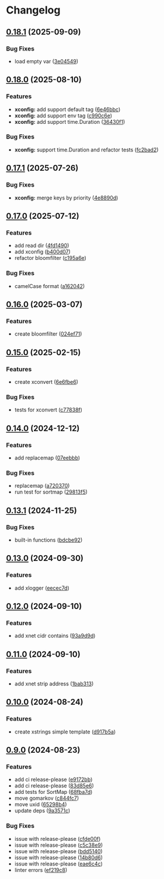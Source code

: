 # Changelog

## [0.18.1](https://github.com/vitalvas/gokit/compare/v0.18.0...v0.18.1) (2025-09-09)


### Bug Fixes

* load empty var ([3e04549](https://github.com/vitalvas/gokit/commit/3e04549aa7964be130d30a6bb0d00cf25aa4d20e))

## [0.18.0](https://github.com/vitalvas/gokit/compare/v0.17.1...v0.18.0) (2025-08-10)


### Features

* **xconfig:** add support default tag ([6e46bbc](https://github.com/vitalvas/gokit/commit/6e46bbcd34cb656b248c80e88ed7c143fc7f1c86))
* **xconfig:** add support env tag ([c990c6e](https://github.com/vitalvas/gokit/commit/c990c6eb06e3fafc0a58927fc80b84469003871b))
* **xconfig:** add support time.Duration ([36430f1](https://github.com/vitalvas/gokit/commit/36430f1bf80828480776ec3b5e0e0e49858d8e58))


### Bug Fixes

* **xconfig:** support time.Duration and refactor tests ([fc2bad2](https://github.com/vitalvas/gokit/commit/fc2bad2c799d45f94fc7c8ba2e99623bc91f4a63))

## [0.17.1](https://github.com/vitalvas/gokit/compare/v0.17.0...v0.17.1) (2025-07-26)


### Bug Fixes

* **xconfig:** merge keys by priority ([4e8890d](https://github.com/vitalvas/gokit/commit/4e8890d446fdaefa3120d2cf206c80b86cfa075f))

## [0.17.0](https://github.com/vitalvas/gokit/compare/v0.16.0...v0.17.0) (2025-07-12)


### Features

* add read dir ([4fd1490](https://github.com/vitalvas/gokit/commit/4fd1490e24ba7b73db44c6f94922c4b872b44aa2))
* add xconfig ([b400d07](https://github.com/vitalvas/gokit/commit/b400d079ea1bc982ffabbb6c7dab983154aca204))
* refactor bloomfilter ([c195a6e](https://github.com/vitalvas/gokit/commit/c195a6e0edafe4a7910750c989e022daccfc56c0))


### Bug Fixes

* camelCase format ([a162042](https://github.com/vitalvas/gokit/commit/a16204255d5217cca7132786b2507176afce863b))

## [0.16.0](https://github.com/vitalvas/gokit/compare/v0.15.0...v0.16.0) (2025-03-07)


### Features

* create bloomfilter ([024ef71](https://github.com/vitalvas/gokit/commit/024ef71d72023c8a284a5325d4565a0cfbb23e68))

## [0.15.0](https://github.com/vitalvas/gokit/compare/v0.14.0...v0.15.0) (2025-02-15)


### Features

* create xconvert ([6e6fbe6](https://github.com/vitalvas/gokit/commit/6e6fbe6913cde3b808015885e01f696ecffbec44))


### Bug Fixes

* tests for xconvert ([c77838f](https://github.com/vitalvas/gokit/commit/c77838f66b52c455c8b0e41179e41dc3ed1077fd))

## [0.14.0](https://github.com/vitalvas/gokit/compare/v0.13.1...v0.14.0) (2024-12-12)


### Features

* add replacemap ([07eebbb](https://github.com/vitalvas/gokit/commit/07eebbbd3146bee6b165abc59d6d53b81cae1277))


### Bug Fixes

* replacemap ([a720370](https://github.com/vitalvas/gokit/commit/a7203708340b4d09ce4883cf852a9fca84df8267))
* run test for sortmap ([29813f5](https://github.com/vitalvas/gokit/commit/29813f5f4c8aef5fb3ece57f4ae6094c7aee1538))

## [0.13.1](https://github.com/vitalvas/gokit/compare/v0.13.0...v0.13.1) (2024-11-25)


### Bug Fixes

* built-in functions ([bdcbe92](https://github.com/vitalvas/gokit/commit/bdcbe92aba8865ae295010bf2628a09c84e7bec0))

## [0.13.0](https://github.com/vitalvas/gokit/compare/v0.12.0...v0.13.0) (2024-09-30)


### Features

* add xlogger ([eecec7d](https://github.com/vitalvas/gokit/commit/eecec7d4790b7c53b74dc14da95e52bcc982644b))

## [0.12.0](https://github.com/vitalvas/gokit/compare/v0.11.0...v0.12.0) (2024-09-10)


### Features

* add xnet cidr contains ([93a9d9d](https://github.com/vitalvas/gokit/commit/93a9d9d57bc5e12fe27f8a33b6b5d37dc8abad8c))

## [0.11.0](https://github.com/vitalvas/gokit/compare/v0.10.0...v0.11.0) (2024-09-10)


### Features

* add xnet strip address ([1bab313](https://github.com/vitalvas/gokit/commit/1bab313fae2562b25e8cc12d42fabd792c21f3d1))

## [0.10.0](https://github.com/vitalvas/gokit/compare/v0.9.0...v0.10.0) (2024-08-24)


### Features

* create xstrings simple template ([d917b5a](https://github.com/vitalvas/gokit/commit/d917b5a8c58a2405eb74a3495a0e64b6623b4f01))

## [0.9.0](https://github.com/vitalvas/gokit/compare/v0.8.0...v0.9.0) (2024-08-23)


### Features

* add ci release-please ([e9172bb](https://github.com/vitalvas/gokit/commit/e9172bb473af00c32a39ed26774fd3f8a15d39dc))
* add ci release-please ([83d85e6](https://github.com/vitalvas/gokit/commit/83d85e6c044b0d1d664dbf4f2ccbc266525e6593))
* add tests for SortMap ([68fba7d](https://github.com/vitalvas/gokit/commit/68fba7d1157dc1be0a25de35ebfa173a89a3ab2f))
* move gomarkov ([c844fc7](https://github.com/vitalvas/gokit/commit/c844fc773ab051ac84aecb076e3cba816cc3fb64))
* move uxid ([65298b4](https://github.com/vitalvas/gokit/commit/65298b431fe0fc8aa399e7fc9b44bffe2652ab5d))
* update deps ([9a3571c](https://github.com/vitalvas/gokit/commit/9a3571c26299cae18119bf46c55107a330ce5754))


### Bug Fixes

* issue with release-please ([cfde00f](https://github.com/vitalvas/gokit/commit/cfde00fa4ade4bb331a6f66cac97fc2dc948dcda))
* issue with release-please ([c5c38e9](https://github.com/vitalvas/gokit/commit/c5c38e9b44e7913b4ac6f9158e3fd2cc5cf6063e))
* issue with release-please ([bdd5140](https://github.com/vitalvas/gokit/commit/bdd514000d18e0bf06d5fb4c42a001b8c019466d))
* issue with release-please ([14b80d6](https://github.com/vitalvas/gokit/commit/14b80d6f2bd2eccad6c7c36ede6457eb6dfb46bb))
* issue with release-please ([eae6c4c](https://github.com/vitalvas/gokit/commit/eae6c4c5ea22c5465e30cd419ef2c502d5a38b46))
* linter errors ([ef219c8](https://github.com/vitalvas/gokit/commit/ef219c86e52d2d7ffe4385d4f6adcc94a3c16067))
